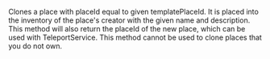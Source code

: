 Clones a place with placeId equal to given templatePlaceId. It is placed into the inventory of the place's creator with the given name and description. This method will also return the placeId of the new place, which can be used with TeleportService. This method cannot be used to clone places that you do not own.